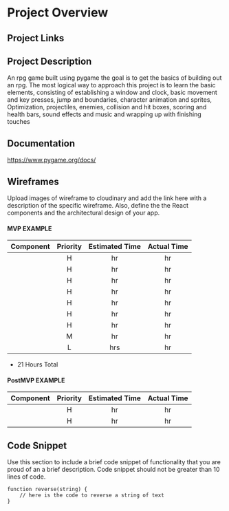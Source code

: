 # Project Overview

## Project Links


## Project Description

An rpg game built using pygame the goal is to get the basics of building out an rpg. The most logical way to approach this project is to learn the basic elements, consisting of establishing a window and clock, basic movement and key presses, jump and boundaries, character animation and sprites, Optimization, projectiles, enemies, collision and hit boxes, scoring and health bars, sound effects and music and wrapping up with finishing touches

## Documentation
https://www.pygame.org/docs/


## Wireframes

Upload images of wireframe to cloudinary and add the link here with a description of the specific wireframe. Also, define the the React components and the architectural design of your app.



#### MVP EXAMPLE
| Component | Priority | Estimated Time | Actual Time |
| --- | :---: |  :---: | :---: | 
|  | H | hr | hr | hr |
| | H | hr | hr |
|  | H | hr | hr |
| | H | hr | hr |
|  | H | hr | hr |  
| | H | hr|  hr | 
| | H | hr|  hr |
| | M | hr | hr|
| | L | hrs|  hr | 

- 21 Hours Total

#### PostMVP EXAMPLE

| Component | Priority | Estimated Time | Actual Time |
| --- | :---: |  :---: | :---: | 
| | H | hr | hr |
|  | H | hr | hr |




## Code Snippet

Use this section to include a brief code snippet of functionality that you are proud of an a brief description.  Code snippet should not be greater than 10 lines of code. 

```
function reverse(string) {
	// here is the code to reverse a string of text
}
```
